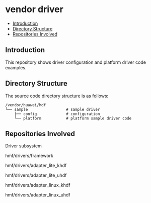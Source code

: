 # vendor driver<a name="EN-US_TOPIC_0000001124650043"></a>

-   [Introduction](#section11660541533)
-   [Directory Structure](#section161941989586)
-   [Repositories Involved](#section1371113476308)

## Introduction<a name="section11660541533"></a>

This repository shows driver configuration and platform driver code examples.

## Directory Structure<a name="section161941989586"></a>

The source code directory structure is as follows:

```
/vendor/huawei/hdf
└── sample                 # sample driver
    ├── config             # configuration
    └── platform           # platform sample driver code
```

## Repositories Involved<a name="section1371113476308"></a>

Driver subsystem

hmf/drivers/framework

hmf/drivers/adapter\_lite\_khdf

hmf/drivers/adapter\_lite\_uhdf

hmf/drivers/adapter\_linux\_khdf

hmf/drivers/adapter\_linux\_uhdf
